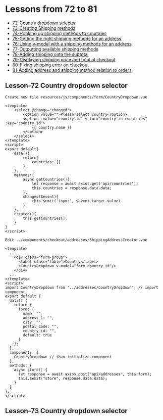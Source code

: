 # Lessons from 72 to 81

- [72-Country dropdown selector](#section-1)
- [73-Creating Shipping methods](#section-2)
- [74-Hooking up shipping methods to countries](#section-3)
- [75-Getting the right shipping methods for an address](#section-4)
- [76-Using v-model with a shipping methods for an address](#section-5)
- [77-Outputting available shipping methods](#section-6)
- [78-Adding shipping onto the subtotal](#section-7)
- [79-Displaying shipping price and total at checkout](#section-8)
- [80-Fixing shipping error on checkout](#section-9)
- [81-Adding address and shipping method relation to orders](#section-10)

<a name="section-1"></a>

## Lesson-72 Country dropdown selector

`Create new file resources/js/components/form/CountryDropdown.vue`

```vue
<template>
    <select @change="changed">
        <option value="">Please select country</option>
        <option :value="country.id" v-for="country in countries" :key="country.id">
            {{ country.name }}
        </option>
    </select>
</template>
<script>
export default{
    data(){
        return{
            countries: []
        }
    },
    methods:{
        async getCountries(){
            let response = await axios.get('api/countries');
            this.countries = response.data.data;
        },
        changed($event){
            this.$emit('input', $event.target.value)
        }
    },
    created(){
        this.getCountries();
    }
}
</script>
```

`Edit ../components/checkout/addresses/ShippingAddressCreator.vue`

```vue\
<template>
  ...
    <div class="form-group">
      <label class="lable">Country</label>
      <CountryDropdown v-model="form.country_id"/>
    </div>
  ...
</template>
<script>
import CountryDropdown from "../addresses/CountryDropdown"; // import component
export default {
  data() {
    return {
      form: {
        name: "",
        address_1: "",
        city: "",
        postal_code: "",
        country_id: "",
        default: true
      }
    };
  },
  components: {
    CountryDropdown // than initialize component
  },
  methods: {
    async store() {
      let response = await axios.post("api/addresses", this.form);
      this.$emit("store", response.data.data);
    }
  }
};
</script>
```
<a name="section-2"></a>

## Lesson-73 Country dropdown selector
